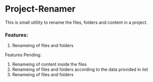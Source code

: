 # Project-Renamer
This is small utillity to rename the files, folders and content in a project.

<h3>Features:</h3>
<ol>
  <li>Renameing of files and folders</li>
</ol>

Features Pending:
<ol>
  <li>Renameing of content inside the files</li>
  <li>Renameing of files and folders according to the data provided in list</li>
  <li>Renameing of files and folders</li>
</ol>
